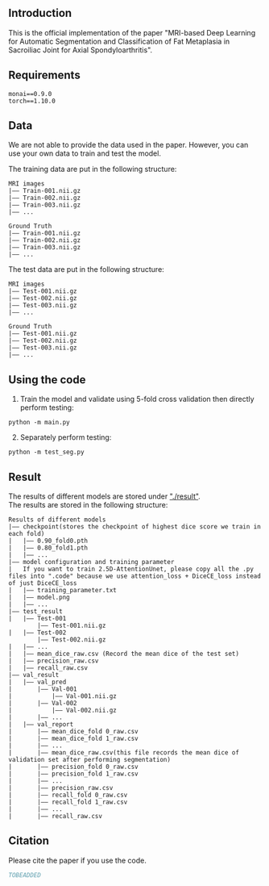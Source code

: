 ## Introduction
This is the official implementation of the paper "MRI-based Deep Learning for Automatic Segmentation and Classification of Fat Metaplasia in Sacroiliac Joint for Axial Spondyloarthritis".

## Requirements
```
monai==0.9.0
torch==1.10.0
```


## Data
We are not able to provide the data used in the paper. However, you can use your own data to train and test the model.

The training data are put in the following structure:
```
MRI images
|—— Train-001.nii.gz
|—— Train-002.nii.gz
|—— Train-003.nii.gz
|—— ...

Ground Truth
|—— Train-001.nii.gz
|—— Train-002.nii.gz
|—— Train-003.nii.gz
|—— ...
```
The test data are put in the following structure:
```
MRI images
|—— Test-001.nii.gz
|—— Test-002.nii.gz
|—— Test-003.nii.gz
|—— ...

Ground Truth
|—— Test-001.nii.gz
|—— Test-002.nii.gz
|—— Test-003.nii.gz
|—— ...
```

## Using the code
1. Train the model and validate using 5-fold cross validation then directly perform testing:
```
python -m main.py
```
2. Separately perform testing:
```
python -m test_seg.py
```

## Result
The results of different models are stored under ["./result"](/result/).  
The results are stored in the following structure:
```
Results of different models
|—— checkpoint(stores the checkpoint of highest dice score we train in each fold)
|   |—— 0.90_fold0.pth
|   |—— 0.80_fold1.pth
|   |—— ...
|—— model configuration and training parameter
|   If you want to train 2.5D-AttentionUnet, please copy all the .py files into ".code" because we use attention_loss + DiceCE_loss instead of just DiceCE_loss
|   |—— training_parameter.txt
|   |—— model.png
|   |—— ...
|—— test_result
|   |—— Test-001
        |—— Test-001.nii.gz
|   |—— Test-002
        |—— Test-002.nii.gz
|   |—— ...
|   |—— mean_dice_raw.csv (Record the mean dice of the test set)
|   |—— precision_raw.csv
|   |—— recall_raw.csv
|—— val_result
|   |—— val_pred
|       |—— Val-001
|           |—— Val-001.nii.gz
|       |—— Val-002
|           |—— Val-002.nii.gz
|       |—— ...
|   |—— val_report
|       |—— mean_dice_fold 0_raw.csv
|       |—— mean_dice_fold 1_raw.csv
|       |—— ...
|       |—— mean_dice_raw.csv(this file records the mean dice of validation set after performing segmentation)
|       |—— precision_fold 0_raw.csv
|       |—— precision_fold 1_raw.csv
|       |—— ...
|       |—— precision_raw.csv
|       |—— recall_fold 0_raw.csv
|       |—— recall_fold 1_raw.csv
|       |—— ...
|       |—— recall_raw.csv
```

## Citation
Please cite the paper if you use the code.
```bibtex
TOBEADDED
```